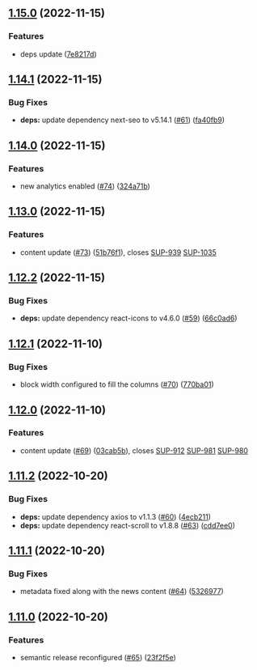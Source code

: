 ## [1.15.0](https://github.com/Stargate-Labs/4626-website/compare/1.14.1...1.15.0) (2022-11-15)


### Features

*  deps update ([7e8217d](https://github.com/Stargate-Labs/4626-website/commit/7e8217d72f495714bbf2b76b37e59e5a49aa74af))

## [1.14.1](https://github.com/Stargate-Labs/4626-website/compare/1.14.0...1.14.1) (2022-11-15)


### Bug Fixes

* **deps:** update dependency next-seo to v5.14.1 ([#61](https://github.com/Stargate-Labs/4626-website/issues/61)) ([fa40fb9](https://github.com/Stargate-Labs/4626-website/commit/fa40fb9d197e9934fddd123dc678a9be2c13be63))

## [1.14.0](https://github.com/Stargate-Labs/4626-website/compare/1.13.0...1.14.0) (2022-11-15)


### Features

* new analytics enabled ([#74](https://github.com/Stargate-Labs/4626-website/issues/74)) ([324a71b](https://github.com/Stargate-Labs/4626-website/commit/324a71b530c4944c73b469cc2b164b4978aedee0))

## [1.13.0](https://github.com/Stargate-Labs/4626-website/compare/1.12.2...1.13.0) (2022-11-15)


### Features

* content update ([#73](https://github.com/Stargate-Labs/4626-website/issues/73)) ([51b76f1](https://github.com/Stargate-Labs/4626-website/commit/51b76f1b9b7815c5bf4014d84984e38211b4c9b9)), closes [SUP-939](https://github.com/Stargate-Labs/4626-website/issues/939) [SUP-1035](https://github.com/Stargate-Labs/4626-website/issues/1035)

## [1.12.2](https://github.com/Stargate-Labs/4626-website/compare/1.12.1...1.12.2) (2022-11-15)


### Bug Fixes

* **deps:** update dependency react-icons to v4.6.0 ([#59](https://github.com/Stargate-Labs/4626-website/issues/59)) ([66c0ad6](https://github.com/Stargate-Labs/4626-website/commit/66c0ad66298b23d8e89d8b8800b9ed179a69b190))

## [1.12.1](https://github.com/Stargate-Labs/4626-website/compare/1.12.0...1.12.1) (2022-11-10)


### Bug Fixes

* block width configured to fill the columns ([#70](https://github.com/Stargate-Labs/4626-website/issues/70)) ([770ba01](https://github.com/Stargate-Labs/4626-website/commit/770ba01b2107cd6ec7ac079f52493fb95399f247))

## [1.12.0](https://github.com/Stargate-Labs/4626-website/compare/1.11.2...1.12.0) (2022-11-10)


### Features

* content update ([#69](https://github.com/Stargate-Labs/4626-website/issues/69)) ([03cab5b](https://github.com/Stargate-Labs/4626-website/commit/03cab5b6398a6de8148027d70e12d2bf6527b141)), closes [SUP-912](https://github.com/Stargate-Labs/4626-website/issues/912) [SUP-981](https://github.com/Stargate-Labs/4626-website/issues/981) [SUP-980](https://github.com/Stargate-Labs/4626-website/issues/980)

## [1.11.2](https://github.com/Stargate-Labs/4626-website/compare/1.11.1...1.11.2) (2022-10-20)


### Bug Fixes

* **deps:** update dependency axios to v1.1.3 ([#60](https://github.com/Stargate-Labs/4626-website/issues/60)) ([4ecb211](https://github.com/Stargate-Labs/4626-website/commit/4ecb211d42a0c3b5daded71d1c7ad64b50dfff1b))
* **deps:** update dependency react-scroll to v1.8.8 ([#63](https://github.com/Stargate-Labs/4626-website/issues/63)) ([cdd7ee0](https://github.com/Stargate-Labs/4626-website/commit/cdd7ee038529b41ebdc7816ce37a89a5aaaf46a5))

## [1.11.1](https://github.com/Stargate-Labs/4626-website/compare/1.11.0...1.11.1) (2022-10-20)


### Bug Fixes

* metadata fixed along with the news content ([#64](https://github.com/Stargate-Labs/4626-website/issues/64)) ([5326977](https://github.com/Stargate-Labs/4626-website/commit/5326977e4ec9bc3ac1f6126b29d35dd02eda5758))

## [1.11.0](https://github.com/Stargate-Labs/4626-website/compare/1.10.2...1.11.0) (2022-10-20)


### Features

* semantic release reconfigured ([#65](https://github.com/Stargate-Labs/4626-website/issues/65)) ([23f2f5e](https://github.com/Stargate-Labs/4626-website/commit/23f2f5e3318e2ccded9217a9534a578b093b8800))
